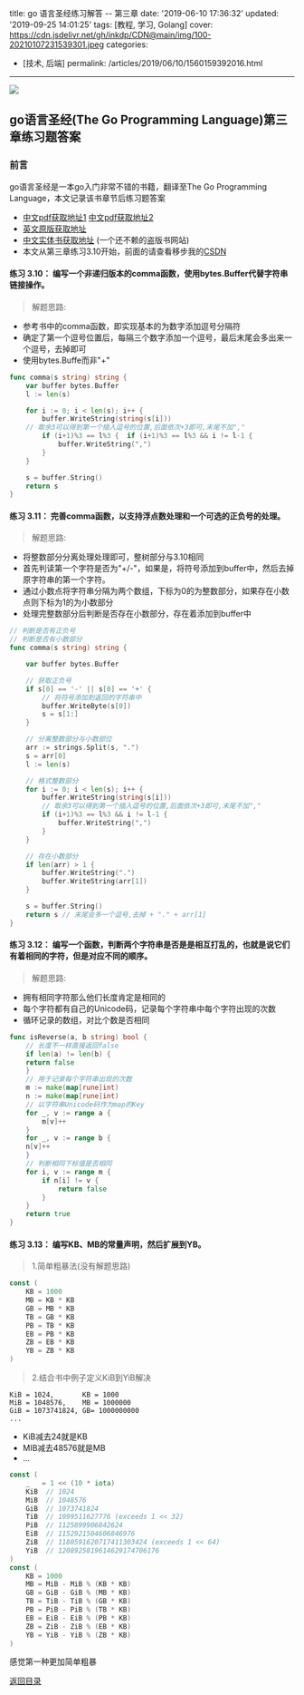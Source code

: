 title: go 语言圣经练习解答 -- 第三章
date: '2019-06-10 17:36:32'
updated: '2019-09-25 14:01:25'
tags: [教程, 学习, Golang]
cover: https://cdn.jsdelivr.net/gh/inkdp/CDN@main/img/100-20210107231539301.jpeg
categories: 
  - [技术, 后端]
permalink: /articles/2019/06/10/1560159392016.html
---
![](https://cdn.jsdelivr.net/gh/inkdp/CDN@main/img/20180915.jpg)

## go语言圣经(The Go Programming Language)第三章练习题答案
### 前言
go语言圣经是一本go入门非常不错的书籍，翻译至The Go Programming Language，本文记录该书章节后练习题答案
* [中文pdf获取地址1](https://github.com/ThomasHuke/books/blob/master/gopl-zh.pdf)  [中文pdf获取地址2](https://books.studyGolang.com/download/gopl-zh.pdf)
* [英文原版获取地址](https://github.com/KeKe-Li/book/blob/master/Go/The.Go.Programming.Language.pdf)
* [中文实体书获取地址](https://https://weidian.com/item.html?itemID=2176920472) (一个还不赖的盗版书网站)
* 本文从第三章练习3.10开始，前面的请查看移步我的[CSDN](https://blog.csdn.net/q1576962841)

#### 练习 3.10： 编写一个非递归版本的comma函数，使用bytes.Buffer代替字符串链接操作。
> 解题思路:

* 参考书中的comma函数，即实现基本的为数字添加逗号分隔符
* 确定了第一个逗号位置后，每隔三个数字添加一个逗号，最后末尾会多出来一个逗号，去掉即可
* 使用bytes.Buffe而非"+"

```go
func comma(s string) string {
    var buffer bytes.Buffer
    l := len(s)

    for i := 0; i < len(s); i++ {
        buffer.WriteString(string(s[i]))
	// 取余3可以得到第一个插入逗号的位置,后面依次+3即可,末尾不加","
        if (i+1)%3 == l%3 {  if (i+1)%3 == l%3 && i != l-1 {
            buffer.WriteString(",")
        }
    }

    s = buffer.String()
    return s
}
````

#### 练习 3.11： 完善comma函数，以支持浮点数处理和一个可选的正负号的处理。
> 解题思路:

* 将整数部分分离处理处理即可，整树部分与3.10相同
* 首先判读第一个字符是否为"+/-"，如果是，将符号添加到buffer中，然后去掉原字符串的第一个字符。
* 通过小数点将字符串分隔为两个数组，下标为0的为整数部分，如果存在小数点则下标为1的为小数部分
* 处理完整数部分后判断是否存在小数部分，存在着添加到buffer中

```go
// 判断是否有正负号
// 判断是否有小数部分
func comma(s string) string {

    var buffer bytes.Buffer

    // 获取正负号
    if s[0] == '-' || s[0] == '+' {
        // 将符号添加到返回的字符串中
        buffer.WriteByte(s[0])
        s = s[1:]
    }

    // 分离整数部分与小数部位
    arr := strings.Split(s, ".")
    s = arr[0]
    l := len(s)

    // 格式整数部分
    for i := 0; i < len(s); i++ {
        buffer.WriteString(string(s[i]))
        // 取余3可以得到第一个插入逗号的位置,后面依次+3即可,末尾不加","
        if (i+1)%3 == l%3 && i != l-1 {
            buffer.WriteString(",")
        }
    }

    // 存在小数部分
    if len(arr) > 1 {
        buffer.WriteString(".")
        buffer.WriteString(arr[1])
    }

    s = buffer.String()
    return s // 末尾会多一个逗号,去掉 + "." + arr[1]
}
```

#### 练习 3.12： 编写一个函数，判断两个字符串是否是是相互打乱的，也就是说它们有着相同的字符，但是对应不同的顺序。
> 解题思路:

* 拥有相同字符那么他们长度肯定是相同的
* 每个字符都有自己的Unicode码，记录每个字符串中每个字符出现的次数
* 循环记录的数组，对比个数是否相同

```go
func isReverse(a, b string) bool {
    // 长度不一样直接返回false
    if len(a) != len(b) {
    return false
    }
    // 用于记录每个字符串出现的次数
    m := make(map[rune]int)
    n := make(map[rune]int)
    // 以字符串Unicode码作为map的Key
    for _, v := range a {
        m[v]++
    }
    for _, v := range b {
    n[v]++
    }
    // 判断相同下标值是否相同
    for i, v := range m {
        if n[i] != v {
            return false
        }
    }
    return true
}
```
#### 练习 3.13： 编写KB、MB的常量声明，然后扩展到YB。
> 1.简单粗暴法(没有解题思路)

```go
const (
    KB = 1000
    MB = KB * KB
    GB = MB * KB
    TB = GB * KB
    PB = TB * KB
    EB = PB * KB
    ZB = EB * KB
    YB = ZB * KB
)
```
> 2.结合书中例子定义KiB到YiB解决
```
KiB = 1024,       KB = 1000
MiB = 1048576,    MB = 1000000
GiB = 1073741824, GB= 1000000000
...
```

* KiB减去24就是KB
* MIB减去48576就是MB
* ...
```go
const (
    _   = 1 << (10 * iota)
    KiB  // 1024
    MiB  // 1048576
    GiB  // 1073741824
    TiB  // 1099511627776 (exceeds 1 << 32)
    PiB  // 1125899906842624
    EiB  // 1152921504606846976
    ZiB  // 1180591620717411303424 (exceeds 1 << 64)
    YiB  // 1208925819614629174706176
)
const (
    KB = 1000
    MB = MiB - MiB % (KB * KB)
    GB = GiB - GiB % (MB * KB)
    TB = TiB - TiB % (GB * KB)
    PB = PiB - PiB % (TB * KB)
    EB = EiB - EiB % (PB * KB)
    ZB = ZiB - ZiB % (EB * KB)
    YB = YiB - YiB % (ZB * KB)
)
```
感觉第一种更加简单粗暴


[返回目录](https://www.jinjianh.com/articles/2019/06/16/1560663440490.html)
